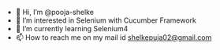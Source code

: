 - 👋 Hi, I’m @pooja-shelke
- 👀 I’m interested in Selenium with Cucumber Framework
- 🌱 I’m currently learning Selenium4
- 📫 How to reach me on my mail id shelkepuja02@gmail.com

<!---
pooja-shelke/pooja-shelke is a ✨ special ✨ repository because its `README.md` (this file) appears on your GitHub profile.
You can click the Preview link to take a look at your changes.
--->

